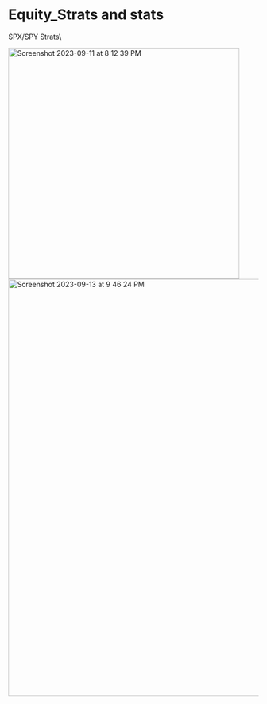 # Equity_Strats and stats

SPX/SPY Strats\

<img width="465" alt="Screenshot 2023-09-11 at 8 12 39 PM" src="https://github.com/jimmmmmmmmmmmy/Equity_Strats/assets/143036559/0f85389c-9e05-45ef-9303-a857c895be5b">


<img width="839" alt="Screenshot 2023-09-13 at 9 46 24 PM" src="https://github.com/jimmmmmmmmmmmy/Equity_Strats/assets/143036559/53afdc47-ab4e-4488-99e7-4a3e25ae002e">
